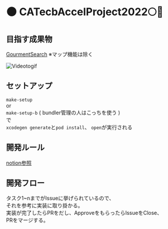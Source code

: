 # 🌑 CATecbAccelProject2022🌕🐇
## 目指す成果物
[GourmentSearch](https://github.com/sosuiiii/GourmentSearch)
※マップ機能は除く  

![Videotogif](https://user-images.githubusercontent.com/41160560/111022384-ca692480-8415-11eb-82ab-6dc65c13a768.gif)

## セットアップ
`make-setup`  
or  
`make-setup-b` ( bundler管理の人はこっちを使う )  
で  
`xcodegen generate`と`pod install`、 `open`が実行される  
## 開発ルール
[notion参照](https://www.notion.so/Accel-ecec9a6125734c7aa2705515df463474)
## 開発フロー
タスク1~nまでがIssueに挙げられているので、  
それを参考に実装に取り掛かる。  
実装が完了したらPRをだし、ApproveをもらったらIssueをClose、  
PRをマージする。  
